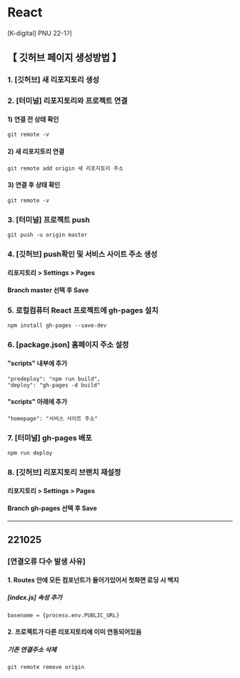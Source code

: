 # React
[K-digital] PNU 22-1기

## 【 깃허브 페이지 생성방법 】
### 1. [깃허브] 새 리포지토리 생성
### 2. [터미널] 리포지토리와 프로젝트 연결
#### 1) 연결 전 상태 확인
```
git remote -v
```
#### 2) 새 리포지토리 연결
```
git remote add origin 새 리포지토리 주소
```
#### 3) 연결 후 상태 확인
```
git remote -v
```
### 3. [터미널] 프로젝트 push
```
git push -u origin master
```
### 4. [깃허브] push확인 및 서비스 사이트 주소 생성
#### 리포지토리 > Settings > Pages
#### Branch master 선택 후 Save
### 5. 로컬컴퓨터 React 프로젝트에 gh-pages 설치
```
npm install gh-pages --save-dev
```
### 6. [package.json] 홈페이지 주소 설정
#### "scripts" 내부에 추가
```
"predeploy": "npm run build",
"deploy": "gh-pages -d build"
```
#### "scripts" 아래에 추가
```
"homepage": "서비스 사이트 주소"
```
### 7. [터미널] gh-pages 배포
```
npm run deploy
```
### 8. [깃허브] 리포지토리 브랜치 재설정
  #### 리포지토리 > Settings > Pages
  #### Branch gh-pages 선택 후 Save

<hr />

## 221025
### [연결오류 다수 발생 사유]
#### 1. Routes 안에 모든 컴포넌트가 들어가있어서 첫화면 로딩 시 백지
  ##### [index.js] <BrowserRouter> 속성 추가
```
basename = {process.env.PUBLIC_URL}
```
#### 2. 프로젝트가 다른 리포지토리에 이미 연동되어있음
  ##### 기존 연결주소 삭제
```
git remote remove origin
```
